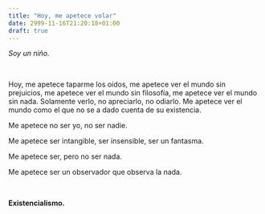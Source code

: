 ```yaml
---
title: "Hoy, me apetece volar"
date: 2999-11-16T21:20:18+01:00
draft: true
---
```


*Soy un niño.*

<br>

Hoy, me apetece taparme los oídos, me apetece ver el mundo sin prejuicios, me apetece ver el mundo sin filosofía, me apetece ver el mundo sin nada. Solamente verlo, no apreciarlo, no odiarlo. Me apetece ver el mundo como el que no se a dado cuenta de su existencia.

Me apetece no ser yo, no ser nadie.

Me apetece ser intangible, ser insensible, ser un fantasma.

Me apetece ser, pero no ser nada.



Me apetece ser un observador que observa la nada.

<br>

**Existencialismo.**

